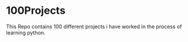 # 100Projects
This Repo contains 100 different projects i have worked in the process of learning python.
